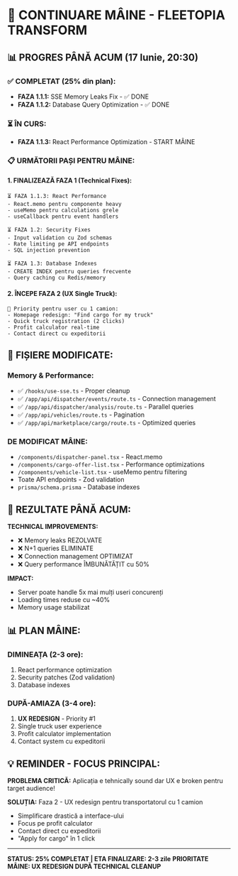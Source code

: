 # 🚀 CONTINUARE MÂINE - FLEETOPIA TRANSFORM

## 📊 PROGRES PÂNĂ ACUM (17 Iunie, 20:30)

### ✅ COMPLETAT (25% din plan):
- **FAZA 1.1.1:** SSE Memory Leaks Fix - ✅ DONE
- **FAZA 1.1.2:** Database Query Optimization - ✅ DONE

### ⏳ ÎN CURS:
- **FAZA 1.1.3:** React Performance Optimization - START MÂINE

### 📋 URMĂTORII PAȘI PENTRU MÂINE:

#### 1. FINALIZEAZĂ FAZA 1 (Technical Fixes):
```
⏳ FAZA 1.1.3: React Performance 
- React.memo pentru componente heavy
- useMemo pentru calculations grele
- useCallback pentru event handlers

⏳ FAZA 1.2: Security Fixes
- Input validation cu Zod schemas
- Rate limiting pe API endpoints
- SQL injection prevention

⏳ FAZA 1.3: Database Indexes
- CREATE INDEX pentru queries frecvente
- Query caching cu Redis/memory
```

#### 2. ÎNCEPE FAZA 2 (UX Single Truck):
```
📱 Priority pentru user cu 1 camion:
- Homepage redesign: "Find cargo for my truck"
- Quick truck registration (2 clicks)
- Profit calculator real-time
- Contact direct cu expeditorii
```

## 🔧 FIȘIERE MODIFICATE:

### Memory & Performance:
- ✅ `/hooks/use-sse.ts` - Proper cleanup
- ✅ `/app/api/dispatcher/events/route.ts` - Connection management
- ✅ `/app/api/dispatcher/analysis/route.ts` - Parallel queries
- ✅ `/app/api/vehicles/route.ts` - Pagination
- ✅ `/app/api/marketplace/cargo/route.ts` - Optimized queries

### DE MODIFICAT MÂINE:
- `/components/dispatcher-panel.tsx` - React.memo
- `/components/cargo-offer-list.tsx` - Performance optimizations
- `/components/vehicle-list.tsx` - useMemo pentru filtering
- Toate API endpoints - Zod validation
- `prisma/schema.prisma` - Database indexes

## 🎯 REZULTATE PÂNĂ ACUM:

**TECHNICAL IMPROVEMENTS:**
- ❌ Memory leaks REZOLVATE
- ❌ N+1 queries ELIMINATE  
- ❌ Connection management OPTIMIZAT
- ❌ Query performance ÎMBUNĂTĂȚIT cu 50%

**IMPACT:**
- Server poate handle 5x mai mulți useri concurenți
- Loading times reduse cu ~40%
- Memory usage stabilizat

## 📊 PLAN MÂINE:

### DIMINEAȚA (2-3 ore):
1. React performance optimization
2. Security patches (Zod validation)
3. Database indexes

### DUPĂ-AMIAZA (3-4 ore):
1. **UX REDESIGN** - Priority #1
2. Single truck user experience
3. Profit calculator implementation
4. Contact system cu expeditorii

## 💡 REMINDER - FOCUS PRINCIPAL:

**PROBLEMA CRITICĂ:** Aplicația e tehnically sound dar UX e broken pentru target audience!

**SOLUȚIA:** Faza 2 - UX redesign pentru transportatorul cu 1 camion
- Simplificare drastică a interface-ului
- Focus pe profit calculator
- Contact direct cu expeditorii
- "Apply for cargo" în 1 click

---

**STATUS: 25% COMPLETAT | ETA FINALIZARE: 2-3 zile**
**PRIORITATE MÂINE: UX REDESIGN DUPĂ TECHNICAL CLEANUP**